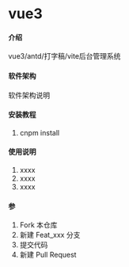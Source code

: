 # vue3

#### 介绍
vue3/antd/打字稿/vite后台管理系统

#### 软件架构
软件架构说明

#### 安装教程

1.  cnpm install

#### 使用说明

1.  xxxx
2.  xxxx
3.  xxxx

#### 参
1.  Fork 本仓库
2.  新建 Feat_xxx 分支
3.  提交代码
4.  新建 Pull Request
